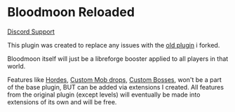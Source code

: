 # Bloodmoon Reloaded

[Discord Support](https://discord.gg/JPez28AJJG)

This plugin was created to replace any issues with the [old plugin](https://github.com/refractored/bloodmoon) i forked.

Bloodmoon itself will just be a libreforge booster applied to all players in that world.

Features like [Hordes](https://github.com/refractored/HordesExtension), [Custom Mob drops](https://github.com/refractored/DropsExtension), [Custom Bosses](https://github.com/refractored/BossesExtension),
won't be a part of the base plugin, BUT can be added via extensions I created. All features from the original plugin (except levels) will eventually be made into extensions of its own and will be free.
